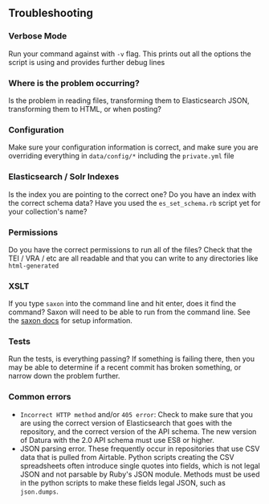 ## Troubleshooting

### Verbose Mode

Run your command against with `-v` flag. This prints out all the options the script is using and provides further debug lines

### Where is the problem occurring?

Is the problem in reading files, transforming them to Elasticsearch JSON, transforming them to HTML, or when posting?

### Configuration

Make sure your configuration information is correct, and make sure you are overriding everything in `data/config/*` including the `private.yml` file

### Elasticsearch / Solr Indexes

Is the index you are pointing to the correct one?  Do you have an index with the correct schema data?  Have you used the `es_set_schema.rb` script yet for your collection's name?

### Permissions

Do you have the correct permissions to run all of the files?  Check that the TEI / VRA / etc are all readable and that you can write to any directories like `html-generated`

### XSLT

If you type `saxon` into the command line and hit enter, does it find the command?  Saxon will need to be able to run from the command line.  See the [saxon docs](saxon.md) for setup information.

### Tests

Run the tests, is everything passing?  If something is failing there, then you may be able to determine if a recent commit has broken something, or narrow down the problem further.

### Common errors

- `Incorrect HTTP method` and/or `405 error`: Check to make sure that you are using the correct version of Elasticsearch that goes with the repository, and the correct version of the API schema. The new version of Datura with the 2.0 API schema must use ES8 or higher.
- JSON parsing error. These frequently occur in repositories that use CSV data that is pulled from Airtable. Python scripts creating the CSV spreadsheets often introduce single quotes into fields, which is not legal JSON and not parsable by Ruby's JSON module. Methods must be used in the python scripts to make these fields legal JSON, such as `json.dumps`.
